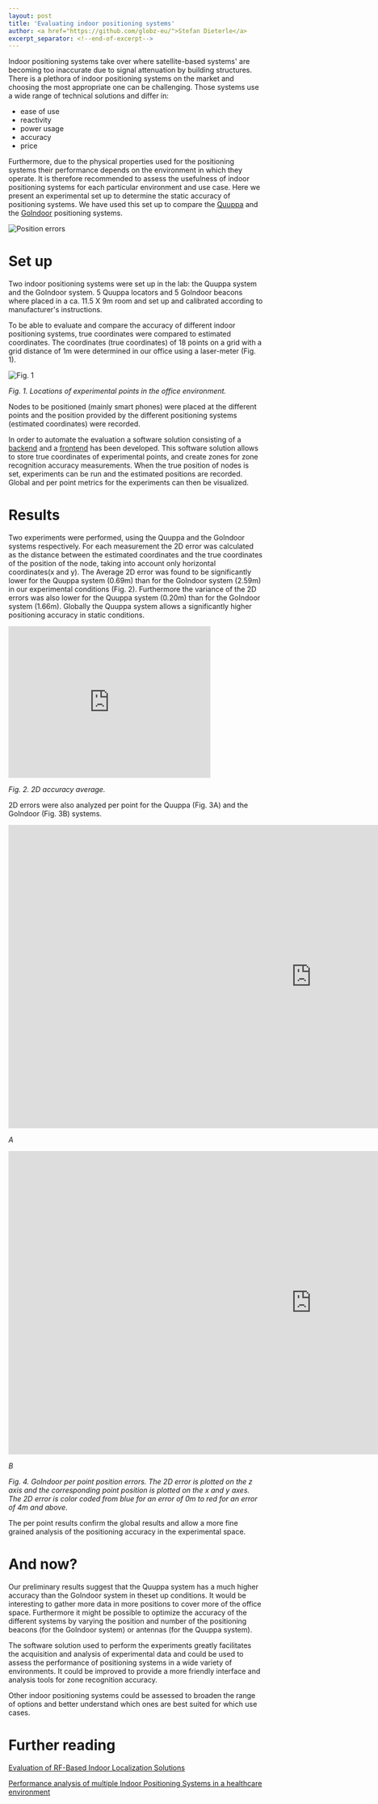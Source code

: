 ```yaml
---
layout: post
title: 'Evaluating indoor positioning systems'
author: <a href="https://github.com/globz-eu/">Stefan Dieterle</a>
excerpt_separator: <!--end-of-excerpt-->
---
```


Indoor positioning systems take over where satellite-based systems' are becoming too inaccurate due to signal attenuation by building structures. There is a plethora of indoor positioning systems on the market and choosing the most appropriate one can be challenging. Those systems use a wide range of technical solutions and differ in:
- ease of use
- reactivity
- power usage
- accuracy
- price

Furthermore, due to the physical properties used for the positioning systems their performance depends on the environment in which they operate. It is therefore recommended to assess the usefulness of indoor positioning systems for each particular environment and use case. Here we present an experimental set up to determine the static accuracy of positioning systems. We have used this set up to compare the [Quuppa](http://quuppa.com/) and the [GoIndoor](https://www.goindoor.co/) positioning systems.

![Position errors](https://artcom.github.io/images/2017-10-12-ips-evaluation/position_errors.png)
<!--end-of-excerpt-->

# Set up
Two indoor positioning systems were set up in the lab: the Quuppa system and the GoIndoor system. 5 Quuppa locators and 5 GoIndoor beacons where placed in a ca. 11.5 X 9m room and set up and calibrated according to manufacturer's instructions.

To be able to evaluate and compare the accuracy of different indoor positioning systems, true coordinates were compared to estimated coordinates. The coordinates (true coordinates) of 18 points on a grid with a grid distance of 1m were determined in our office using a laser-meter (Fig. 1).

![Fig. 1](https://artcom.github.io/images/2017-10-12-ips-evaluation/ehrenfeld.png)

*Fig. 1. Locations of experimental points in the office environment.*

Nodes to be positioned (mainly smart phones) were placed at the different points and the position provided by the different positioning systems  (estimated coordinates) were recorded.

In order to automate the evaluation a software solution consisting of a [backend](https://github.com/artcom/eppsa-ips-evaluation) and a [frontend](https://github.com/artcom/eppsa-ips-evaluation-frontend) has been developed. This software solution allows to store true coordinates of experimental points, and create zones for zone recognition accuracy measurements. When the true position of nodes is set, experiments can be run and the estimated positions are recorded. Global and per point metrics for the experiments can then be visualized.

# Results
Two experiments were performed, using the Quuppa and the GoIndoor systems respectively. For each measurement the 2D error was calculated as the distance between the estimated coordinates and the true coordinates of the position of the node, taking into account only horizontal coordinates(x and y). The Average 2D error was found to be significantly lower for the Quuppa system (0.69m) than for the GoIndoor system (2.59m) in our experimental conditions (Fig. 2). Furthermore the variance of the 2D errors was also lower for the Quuppa system (0.20m) than for the GoIndoor system (1.66m). Globally the Quuppa system allows a significantly higher positioning accuracy in static conditions.

<div>
  <iframe width="400" height="300" frameborder="0" scrolling="yes" src="https://plot.ly/~stefand/9.embed?link=false&modebar=false&autosize=True"></iframe>
</div>

*Fig. 2. 2D accuracy average.*

2D errors were also analyzed per point for the Quuppa (Fig. 3A) and the GoIndoor (Fig. 3B) systems.

<div>
    <iframe width="1200" height="600" frameborder="0" scrolling="yes" src="https://plot.ly/~stefand/5.embed?link=false&modebar=false"></iframe>
</div>

*A*

<div>
    <iframe width="1200" height="600" frameborder="0" scrolling="yes" src="https://plot.ly/~stefand/7.embed?link=false&modebar=false"></iframe>
</div>

*B*

*Fig. 4. GoIndoor per point position errors. The 2D error is plotted on the z axis and the corresponding point position is plotted on the x and y axes. The 2D error is color coded from blue for an error of 0m to red for an error of 4m and above.*

The per point results confirm the global results and allow a more fine grained analysis of the positioning accuracy in the experimental space.

# And now?
Our preliminary results suggest that the Quuppa system has a much higher accuracy than the GoIndoor system in theset up conditions. It would be interesting to gather more data in more positions to cover more of the office space. Furthermore it might be possible to optimize the accuracy of the different systems by varying the position and number of the positioning beacons (for the GoIndoor system) or antennas (for the Quuppa system).

The software solution used to perform the experiments greatly facilitates the acquisition and analysis of experimental data and could be used to assess the performance of positioning systems in a wide variety of environments. It could be improved to provide a more friendly interface and analysis tools for zone recognition accuracy.

Other indoor positioning systems could be assessed to broaden the range of options and better understand which ones are best suited for which use cases.

# Further reading
[Evaluation of RF-Based Indoor Localization Solutions](http://www.evarilos.eu/index.php)

[Performance analysis of multiple Indoor Positioning Systems in a healthcare environment](https://ij-healthgeographics.biomedcentral.com/articles/10.1186/s12942-016-0034-z)
